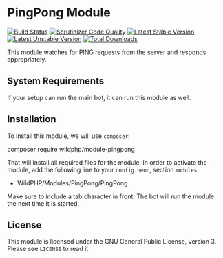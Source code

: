 # PingPong Module
[![Build Status](https://scrutinizer-ci.com/g/WildPHP/module-pingpong/badges/build.png?b=master)](https://scrutinizer-ci.com/g/WildPHP/module-pingpong/build-status/master)
[![Scrutinizer Code Quality](https://scrutinizer-ci.com/g/WildPHP/module-pingpong/badges/quality-score.png?b=master)](https://scrutinizer-ci.com/g/WildPHP/module-pingpong/?branch=master)
[![Latest Stable Version](https://poser.pugx.org/wildphp/module-pingpong/v/stable)](https://packagist.org/packages/wildphp/module-pingpong)
[![Latest Unstable Version](https://poser.pugx.org/wildphp/module-pingpong/v/unstable)](https://packagist.org/packages/wildphp/module-)
[![Total Downloads](https://poser.pugx.org/wildphp/module-pingpong/downloads)](https://packagist.org/packages/wildphp/module-pingpong)

This module watches for PING requests from the server and responds appropriately.

## System Requirements
If your setup can run the main bot, it can run this module as well.

## Installation
To install this module, we will use `composer`:

composer require wildphp/module-pingpong

That will install all required files for the module. In order to activate the module, add the following line to your `config.neon`, section `modules`:

- WildPHP/Modules/PingPong/PingPong

Make sure to include a tab character in front. The bot will run the module the next time it is started.

## License
This module is licensed under the GNU General Public License, version 3. Please see `LICENSE` to read it.

